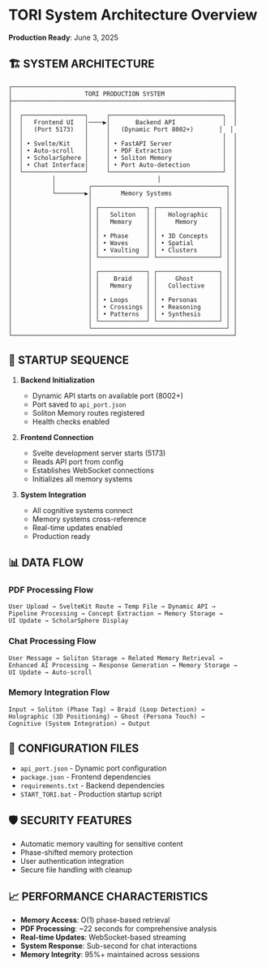 # TORI System Architecture Overview
**Production Ready**: June 3, 2025

## 🏗️ SYSTEM ARCHITECTURE

```
┌─────────────────────────────────────────────────────────────┐
│                    TORI PRODUCTION SYSTEM                   │
├─────────────────────────────────────────────────────────────┤
│                                                             │
│  ┌─────────────────┐     ┌───────────────────────────────┐  │
│  │   Frontend UI   │────▶│       Backend API             │  │
│  │   (Port 5173)   │     │   (Dynamic Port 8002+)       │  │
│  │                 │     │                               │  │
│  │ • Svelte/Kit    │     │ • FastAPI Server              │  │
│  │ • Auto-scroll   │     │ • PDF Extraction              │  │
│  │ • ScholarSphere │     │ • Soliton Memory              │  │
│  │ • Chat Interface│     │ • Port Auto-detection         │  │
│  └─────────────────┘     └───────────────────────────────┘  │
│           │                            │                    │
│           │         ┌─────────────────────────────────────┐ │
│           └────────▶│        Memory Systems               │ │
│                     │                                     │ │
│                     │ ┌─────────────┐ ┌─────────────────┐ │ │
│                     │ │   Soliton   │ │   Holographic   │ │ │
│                     │ │   Memory    │ │     Memory      │ │ │
│                     │ │             │ │                 │ │ │
│                     │ │ • Phase     │ │ • 3D Concepts   │ │ │
│                     │ │ • Waves     │ │ • Spatial       │ │ │
│                     │ │ • Vaulting  │ │ • Clusters      │ │ │
│                     │ └─────────────┘ └─────────────────┘ │ │
│                     │                                     │ │
│                     │ ┌─────────────┐ ┌─────────────────┐ │ │
│                     │ │    Braid    │ │     Ghost       │ │ │
│                     │ │   Memory    │ │   Collective    │ │ │
│                     │ │             │ │                 │ │ │
│                     │ │ • Loops     │ │ • Personas      │ │ │
│                     │ │ • Crossings │ │ • Reasoning     │ │ │
│                     │ │ • Patterns  │ │ • Synthesis     │ │ │
│                     │ └─────────────┘ └─────────────────┘ │ │
│                     └─────────────────────────────────────┘ │
└─────────────────────────────────────────────────────────────┘
```

## 🚀 STARTUP SEQUENCE

1. **Backend Initialization**
   - Dynamic API starts on available port (8002+)
   - Port saved to `api_port.json`
   - Soliton Memory routes registered
   - Health checks enabled

2. **Frontend Connection**
   - Svelte development server starts (5173)
   - Reads API port from config
   - Establishes WebSocket connections
   - Initializes all memory systems

3. **System Integration**
   - All cognitive systems connect
   - Memory systems cross-reference
   - Real-time updates enabled
   - Production ready

## 📊 DATA FLOW

### **PDF Processing Flow**
```
User Upload → SvelteKit Route → Temp File → Dynamic API → 
Pipeline Processing → Concept Extraction → Memory Storage → 
UI Update → ScholarSphere Display
```

### **Chat Processing Flow**
```
User Message → Soliton Storage → Related Memory Retrieval → 
Enhanced AI Processing → Response Generation → Memory Storage → 
UI Update → Auto-scroll
```

### **Memory Integration Flow**
```
Input → Soliton (Phase Tag) → Braid (Loop Detection) → 
Holographic (3D Positioning) → Ghost (Persona Touch) → 
Cognitive (System Integration) → Output
```

## 🔧 CONFIGURATION FILES

- `api_port.json` - Dynamic port configuration
- `package.json` - Frontend dependencies
- `requirements.txt` - Backend dependencies
- `START_TORI.bat` - Production startup script

## 🛡️ SECURITY FEATURES

- Automatic memory vaulting for sensitive content
- Phase-shifted memory protection
- User authentication integration
- Secure file handling with cleanup

## 📈 PERFORMANCE CHARACTERISTICS

- **Memory Access**: O(1) phase-based retrieval
- **PDF Processing**: ~22 seconds for comprehensive analysis
- **Real-time Updates**: WebSocket-based streaming
- **System Response**: Sub-second for chat interactions
- **Memory Integrity**: 95%+ maintained across sessions